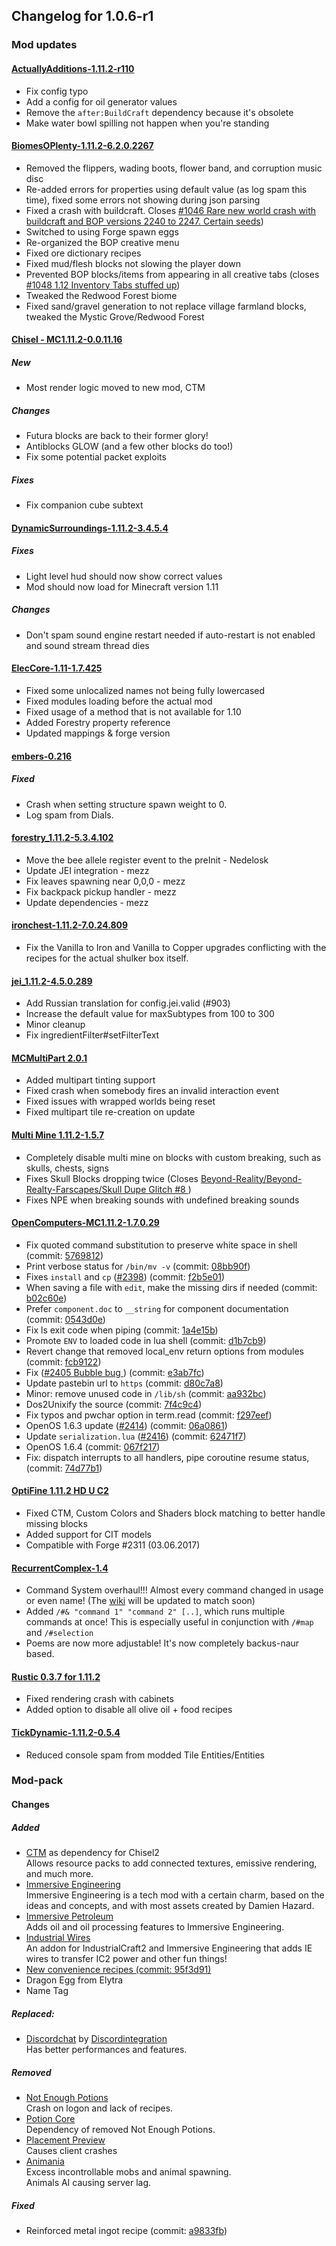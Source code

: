 ## Changelog for 1.0.6-r1

### Mod updates

#### [ActuallyAdditions-1.11.2-r110](https://github.com/Ellpeck/ActuallyAdditions/blob/master/update/changelog.md)

- Fix config typo
- Add a config for oil generator values
- Remove the `after:BuildCraft` dependency because it's obsolete
- Make water bowl spilling not happen when you're standing

#### [BiomesOPlenty-1.11.2-6.2.0.2267](https://minecraft.curseforge.com/projects/biomes-o-plenty/files/2434833)

- Removed the flippers, wading boots, flower band, and corruption music disc
- Re-added errors for properties using default value (as log spam this time), fixed some errors not showing during json parsing
- Fixed a crash with buildcraft. Closes [#1046 Rare new world crash with buildcraft and BOP versions 2240 to 2247. Certain seeds](https://github.com/Glitchfiend/BiomesOPlenty/issues/1046))
- Switched to using Forge spawn eggs
- Re-organized the BOP creative menu
- Fixed ore dictionary recipes
- Fixed mud/flesh blocks not slowing the player down
- Prevented BOP blocks/items from appearing in all creative tabs (closes [#1048 1.12 Inventory Tabs stuffed up](https://github.com/Glitchfiend/BiomesOPlenty/issues/1048))
- Tweaked the Redwood Forest biome
- Fixed sand/gravel generation to not replace village farmland blocks, tweaked the Mystic Grove/Redwood Forest

#### [Chisel - MC1.11.2-0.0.11.16](https://minecraft.curseforge.com/projects/chisel/files/2435227)

##### New

- Most render logic moved to new mod, CTM

##### Changes

- Futura blocks are back to their former glory!
- Antiblocks GLOW (and a few other blocks do too!)
- Fix some potential packet exploits

##### Fixes

 - Fix companion cube subtext

#### [DynamicSurroundings-1.11.2-3.4.5.4](https://minecraft.curseforge.com/projects/dynamic-surroundings/files/2434597)

##### Fixes

- Light level hud should now show correct values
- Mod should now load for Minecraft version 1.11

##### Changes

- Don't spam sound engine restart needed if auto-restart is not enabled and sound stream thread dies

#### [ElecCore-1.11-1.7.425](https://minecraft.curseforge.com/projects/eleccore-rendering-library/files/2435765)

- Fixed some unlocalized names not being fully lowercased
- Fixed modules loading before the actual mod
- Fixed usage of a method that is not available for 1.10
- Added Forestry property reference
- Updated mappings & forge version

#### [embers-0.216](https://minecraft.curseforge.com/projects/embers/files/2435351)

##### Fixed

- Crash when setting structure spawn weight to 0.
- Log spam from Dials.

#### [forestry_1.11.2-5.3.4.102](https://minecraft.curseforge.com/projects/forestry/files/2434689)

- Move the bee allele register event to the preInit - Nedelosk
- Update JEI integration - mezz
- Fix leaves spawning near 0,0,0 - mezz
- Fix backpack pickup handler - mezz
- Update dependencies - mezz

#### [ironchest-1.11.2-7.0.24.809](https://minecraft.curseforge.com/projects/iron-chests/files/2435808)

- Fix the Vanilla to Iron and Vanilla to Copper upgrades conflicting with the recipes for the actual shulker box itself.

#### [jei_1.11.2-4.5.0.289](https://minecraft.curseforge.com/projects/just-enough-items-jei/files/2435919)

- Add Russian translation for config.jei.valid (#903)
- Increase the default value for maxSubtypes from 100 to 300
- Minor cleanup
- Fix ingredientFilter#setFilterText

#### [MCMultiPart 2.0.1](https://minecraft.curseforge.com/projects/mcmultipart/files/2434767)

- Added multipart tinting support
- Fixed crash when somebody fires an invalid interaction event
- Fixed issues with wrapped worlds being reset
- Fixed multipart tile re-creation on update

#### [Multi Mine 1.11.2-1.5.7](https://github.com/AtomicStryker/atomicstrykers-minecraft-mods/blob/1.11.2/MultiMine/src/main/resources/changelog.txt)

- Completely disable multi mine on blocks with custom breaking, such as skulls, chests, signs
- Fixes Skull Blocks dropping twice (Closes [Beyond-Reality/Beyond-Realty-Farscapes/Skull Dupe Glitch #8 ](https://github.com/Beyond-Reality/Beyond-Realty-Farscapes/issues/8))
- Fixes NPE when breaking sounds with undefined breaking sounds

#### [OpenComputers-MC1.11.2-1.7.0.29](http://ci.cil.li/job/OpenComputers-dev-MC1.11/changes)

- Fix quoted command substitution to preserve white space in shell (commit: [5769812](https://github.com/MightyPirates/OpenComputers/commit/57698127fb65b93dd843fa7007ea451bf7affd32))
- Print verbose status for `/bin/mv -v` (commit: [08bb90f](https://github.com/MightyPirates/OpenComputers/commit/08bb90faa3a53a80691fee3e7da512b49e916ffa))
- Fixes `install` and `cp` ([#2398](https://github.com/MightyPirates/OpenComputers/pull/2398)) (commit: [f2b5e01](https://github.com/MightyPirates/OpenComputers/commit/f2b5e01730f5bd10303b58ffd1bbb34ad452013f))
- When saving a file with `edit`, make the missing dirs if needed (commit: [b02c60e](https://github.com/MightyPirates/OpenComputers/commit/b02c60ef111c7aed5f2cff042f99894b95cfc0cc))
- Prefer `component.doc` to `__string` for component documentation (commit: [0543d0e](https://github.com/MightyPirates/OpenComputers/commit/0543d0eaf582eb5ae1b89c80579c955fe5465b6f))
- Fix ls exit code when piping (commit: [1a4e15b](https://github.com/MightyPirates/OpenComputers/commit/1a4e15b0a64507d9af215ec0178af6a0769120ba))
- Promote `ENV` to loaded code in lua shell (commit: [d1b7cb9](https://github.com/MightyPirates/OpenComputers/commit/d1b7cb977f3e42f158b066108e2c4d9ea4a0c3f4))
- Revert change that removed local_env return options from modules (commit: [fcb9122](https://github.com/MightyPirates/OpenComputers/commit/fcb9122d63c22c8653b1bda0fc9b2505ec35e244))
- Fix ([#2405 Bubble bug ](https://github.com/MightyPirates/OpenComputers/pull/2405)) (commit: [e3ab7fc](https://github.com/MightyPirates/OpenComputers/commit/e3ab7fc868d1b1316b8fd64752f67a4e274190f2))
- Update pastebin url to `https` (commit: [d80c7a8](https://github.com/MightyPirates/OpenComputers/commit/d80c7a84364c58106c21012eff4c5eb07bed83e6))
- Minor: remove unused code in `/lib/sh` (commit: [aa932bc](https://github.com/MightyPirates/OpenComputers/commit/aa932bc7bc320cac4c14766e26f9a1b304d57dac))
- Dos2Unixify the source (commit: [7f4c9c4](https://github.com/MightyPirates/OpenComputers/commit/7f4c9c4ffa77673718d28d06339529cfed351296))
- Fix typos and pwchar option in term.read (commit: [f297eef](https://github.com/MightyPirates/OpenComputers/commit/f297eefd7ddfd4457c21858585d67a29c3aaa2f0))
- OpenOS 1.6.3 update ([#2414](https://github.com/MightyPirates/OpenComputers/pull/2414)) (commit: [06a0861](https://github.com/MightyPirates/OpenComputers/commit/06a0861597d403c64b51e614e1e041fddeb7023b))
- Update `serialization.lua` ([#2416](https://github.com/MightyPirates/OpenComputers/pull/2416)) (commit: [62471f7](https://github.com/MightyPirates/OpenComputers/commit/62471f7d320758bebb280666ed98388ea61cb4c8))
- OpenOS 1.6.4 (commit: [067f217](https://github.com/MightyPirates/OpenComputers/commit/067f2178131258bdd6397d61488d5cd00f0c1c37))
- Fix: dispatch interrupts to all handlers, pipe coroutine resume status, (commit: [74d77b1](https://github.com/MightyPirates/OpenComputers/commit/74d77b1fdf2d6afc9876ddb7e4eef455e254b27f))

#### [OptiFine 1.11.2 HD U C2](http://optifine.net/changelog?f=OptiFine_1.11.2_HD_U_C2.jar)

- Fixed CTM, Custom Colors and Shaders block matching to better handle missing blocks
- Added support for CIT models
- Compatible with Forge #2311 (03.06.2017)

#### [RecurrentComplex-1.4](https://minecraft.curseforge.com/projects/recurrent-complex/files/2435347)

- Command System overhaul!!! Almost every command changed in usage or even name! (The [wiki](http://minecraft-recurrent-complex.wikia.com/wiki/Minecraft_Recurrent_Complex_Wiki) will be updated to match soon)
- Added `/#& "command 1" "command 2" [..]`, which runs multiple commands at once! This is especially useful in conjunction with `/#map` and `/#selection`
- Poems are now more adjustable! It's now completely backus-naur based.

#### [Rustic 0.3.7 for 1.11.2](https://minecraft.curseforge.com/projects/rustic/files/2435945)

- Fixed rendering crash with cabinets
- Added option to disable all olive oil + food recipes

#### [TickDynamic-1.11.2-0.5.4](https://minecraft.curseforge.com/projects/tick-dynamic/files/2434650)

- Reduced console spam from modded Tile Entities/Entities

### Mod-pack

#### Changes

##### Added

- [CTM](https://minecraft.curseforge.com/projects/ctm) as dependency for Chisel2   
  Allows resource packs to add connected textures, emissive rendering, and much more.
- [Immersive Engineering](https://minecraft.curseforge.com/projects/immersive-engineering)   
  Immersive Engineering is a tech mod with a certain charm, based on the ideas and concepts, and with most assets created by Damien Hazard.
- [Immersive Petroleum](https://minecraft.curseforge.com/projects/immersive-petroleum)   
  Adds oil and oil processing features to Immersive Engineering.
- [Industrial Wires](https://minecraft.curseforge.com/projects/industrial-wires)   
  An addon for IndustrialCraft2 and Immersive Engineering that adds IE wires to transfer IC2 power and other fun things!
- [New convenience recipes (commit: 95f3d91)](https://github.com/Beyond-Reality/Beyond-Realty-Farscapes/commit/95f3d912bcd5d5e1490ca4faa43174e1dde33fe0)
 - Dragon Egg from Elytra
 - Name Tag


##### Replaced:

- [Discordchat](https://minecraft.curseforge.com/projects/discordchat) by [Discordintegration](https://minecraft.curseforge.com/projects/discordintegration)   
  Has better performances and features.

##### Removed

- [Not Enough Potions](https://minecraft.curseforge.com/projects/not-enough-potions)   
  Crash on logon and lack of recipes.
- [Potion Core](https://minecraft.curseforge.com/projects/potion-core)   
  Dependency of removed Not Enough Potions.
- [Placement Preview](https://minecraft.curseforge.com/projects/placement-preview)   
  Causes client crashes
- [Animania](https://minecraft.curseforge.com/projects/animania)   
  Excess incontrollable mobs and animal spawning.   
  Animals AI causing server lag.

##### Fixed

- Reinforced metal ingot recipe (commit: [a9833fb](https://github.com/Beyond-Reality/Beyond-Realty-Farscapes/commit/a9833fb7536c6a3169e8dc3e1f424cb673397588))

